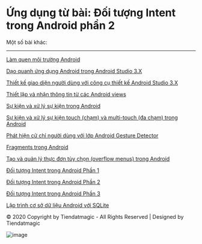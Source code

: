 # Ứng dụng từ bài: Đối tượng Intent trong Android phần 2

Một số bài khác:
***
<a href="https://github.com/tiendatmagic/helloworldandroid">Làm quen môi trường Android</a>

<a href="https://github.com/tiendatmagic/daoquanhandroid">Dạo quanh ứng dụng Android trong Android Studio 3.X </a>

<a href="https://github.com/tiendatmagic/LayoutSample">Thiết kế giao diện người dùng với công cụ thiết kế Android Studio 3.X </a>

<a href="https://github.com/tiendatmagic/MyFirstAndroidApplication">Thiết lập và nhận thông tin từ các Android views</a>

<a href="https://github.com/tiendatmagic/androidbasicview">Sự kiện và xử lý sự kiện trong Android</a>

<a href="https://github.com/tiendatmagic/MotionEvent">Sự kiện và xử lý sự kiện touch (chạm) và multi-touch (đa chạm) trong Android</a>

<a href="https://github.com/tiendatmagic/CommonGestures">Phát hiện cử chỉ người dùng với lớp Android Gesture Detector</a>

<a href="https://github.com/tiendatmagic/FragmentExample">Fragments trong Android</a>

<a href="https://github.com/tiendatmagic/Menu_example_android">Tạo và quản lý thực đơn tùy chọn (overflow menus) trong Android</a>

<a href="https://github.com/tiendatmagic/ExplicitIntent">Đối tượng Intent trong Android Phần 1</a>
	
<a href="https://github.com/tiendatmagic/ImplicitIntent">Đối tượng Intent trong Android Phần 2</a>
	
<a href="https://github.com/tiendatmagic/SendBroadcast">Đối tượng Intent trong Android Phần 3</a>

<a href="https://github.com/tiendatmagic/SQLiteDemoApplication">Lập trình cơ sở dữ liệu Android với SQLite</a>

© 2020 Copyright by Tiendatmagic - All Rights Reserved | Designed by Tiendatmagic

![image](https://cdn.glitch.com/a67afc81-5438-418b-a97b-7bb10c7d4cf4%2Ftiendatmagicc.png?v=1594881680906)

